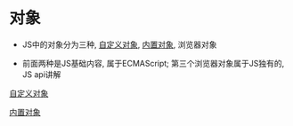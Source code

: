 # 对象

*   JS中的对象分为三种, [自定义对象](自定义对象/自定义对象.md "自定义对象"), [内置对象](内置对象/内置对象.md "内置对象"), 浏览器对象

*   前面两种是JS基础内容, 属于ECMAScript; 第三个浏览器对象属于JS独有的, JS api讲解

[自定义对象](自定义对象/自定义对象.md "自定义对象")

[内置对象](内置对象/内置对象.md "内置对象")
